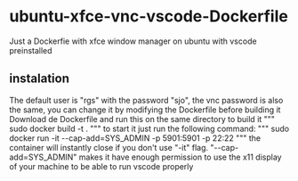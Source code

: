 # ubuntu-xfce-vnc-vscode-Dockerfile
Just a Dockerfie with xfce window manager on ubuntu with vscode preinstalled

## instalation

The default user is "rgs" with the password "sjo", the vnc password is also the same, you can change it by modifying the Dockerfile before building it
Download de Dockerfile and run this on the same directory to build it
"""
sudo docker build -t <name> .
"""
to start it just run the following command:
"""
sudo docker run -it --cap-add=SYS_ADMIN -p 5901:5901 -p 22:22 <name>
"""
the container will instantly close if you don't use "-it" flag.
"--cap-add=SYS_ADMIN" makes it have enough permission to use the x11 display of your machine to be able to run vscode properly
